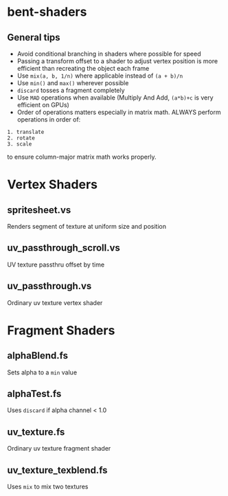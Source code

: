 # bent-shaders

## General tips
- Avoid conditional branching in shaders where possible for speed
- Passing a transform offset to a shader to adjust vertex position is more efficient than recreating the object each frame
- Use `mix(a, b, 1/n)` where applicable instead of `(a + b)/n`
- Use `min()` and `max()` wherever possible
- `discard` tosses a fragment completely
- Use `MAD` operations when available (Multiply And Add, `(a*b)+c` is very efficient on GPUs)
- Order of operations matters especially in matrix math. ALWAYS perform operations in order of:<br>
```
1. translate
2. rotate
3. scale
```
to ensure column-major matrix math works properly.

# Vertex Shaders

## spritesheet.vs 
Renders segment of texture at uniform size and position

## uv_passthrough_scroll.vs
UV texture passthru offset by time

## uv_passthrough.vs
Ordinary uv texture vertex shader

# Fragment Shaders

## alphaBlend.fs 
Sets alpha to a `min` value

## alphaTest.fs
Uses `discard` if alpha channel < 1.0

## uv_texture.fs
Ordinary uv texture fragment shader

## uv_texture_texblend.fs
Uses `mix` to mix two textures
